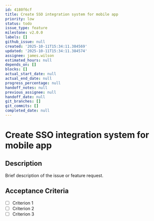 ```yaml
---
id: 4180f6cf
title: Create SSO integration system for mobile app
priority: low
status: todo
issue_type: feature
milestone: v2.0.0
labels: []
github_issue: null
created: '2025-10-11T15:34:11.384569'
updated: '2025-10-11T15:34:11.384574'
assignee: james.wilson
estimated_hours: null
depends_on: []
blocks: []
actual_start_date: null
actual_end_date: null
progress_percentage: null
handoff_notes: null
previous_assignee: null
handoff_date: null
git_branches: []
git_commits: []
completed_date: null
---
```


# Create SSO integration system for mobile app

## Description

Brief description of the issue or feature request.

## Acceptance Criteria

- [ ] Criterion 1
- [ ] Criterion 2
- [ ] Criterion 3